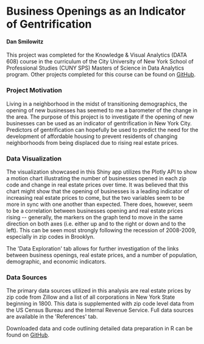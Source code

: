 # Business Openings as an Indicator of Gentrification
#### Dan Smilowitz

This project was completed for the Knowledge & Visual Analytics (DATA 608) course in the curriculum of the City University of New York School of Professional Studies (CUNY SPS) Masters of Science in Data Analytics program.  Other projects completed for this course can be found on [GitHub](https://jlaurito.github.io/CUNY_IS608/).

### Project Motivation
Living in a neighborhood in the midst of transitioning demographics, the opening of new businesses has seemed to me a barometer of the change in the area.  The purpose of this project is to investigate if the opening of new businesses can be used as an indicator of gentrification in New York City.  Predictors of gentrification can hopefully be used to predict the need for the development of affordable housing to prevent residents of changing neighborhoods from being displaced due to rising real estate prices.

### Data Visualization
The visualization showcased in this Shiny app utilizes the Plotly API to show a motion chart illustrating the number of businesses opened in each zip code and change in real estate prices over time.  It was believed that this chart might show that the opening of businesses is a leading indicator of increasing real estate prices to come, but the two variables seem to be more in sync with one another than expected.  There does, however, seem to be a correlation between businesses opening and real estate prices rising -- generally, the markers on the graph tend to move in the same direction on both axes (i.e. either up and to the right or down and to the left).  This can be seen most strongly following the recession of 2008-2009, especially in zip codes in Brooklyn.

The 'Data Exploration' tab allows for further investigation of the links between business openings, real estate prices, and a number of population, demographic, and economic indicators.

### Data Sources
The primary data sources utilized in this analysis are real estate prices by zip code from Zillow and a list of all corporations in New York State beginning in 1800.  This data is supplemented with zip code level data from the US Census Bureau and the Internal Revenue Service.  Full data sources are available in the 'References' tab.

Downloaded data and code outlining detailed data preparation in R can be found on [GitHub](https://github.com/dsmilo/DATA608/blob/master/project/dataprep.R).
